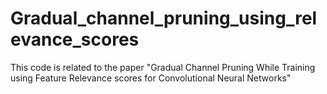 # Gradual_channel_pruning_using_relevance_scores
This code is related to the paper "Gradual Channel Pruning While Training using Feature Relevance scores for Convolutional Neural Networks"
